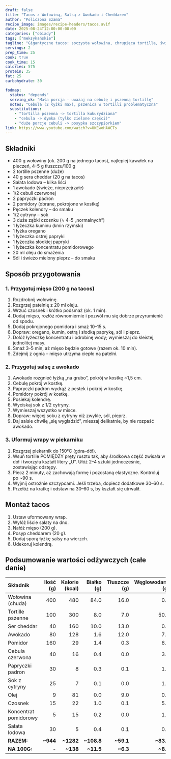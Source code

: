 ```yaml
---
draft: false
title: "Tacos z Wołowiną, Salsą z Awokado i Cheddarem"
author: "Policzona Szama"
recipe_image: images/recipe-headers/tacos.avif
date: 2025-08-24T12:00:00-00:00
categories: ["obiady"]
tags: ["meksykańskie"]
tagline: "Gigantyczne tacos: soczysta wołowina, chrupiąca tortilla, świeża salsa i dużo cheddara."
servings: 2
prep_time: 25
cook: true
cook_time: 15
calories: 575
protein: 35
fat: 25
carbohydrate: 30

fodmap:
  status: "depends"
  serving_ok: "Mała porcja - uważaj na cebulę i pszenną tortillę"
  notes: "Cebula (2 łyżki max), pszenica w tortilli problematyczna"
  substitutions:
    - "tortilla pszenna -> tortilla kukurydziana"
    - "cebula -> dymka (tylko zielone części)"
    - "duże porcje cebuli -> posypka szczypiorkiem"
link: https://www.youtube.com/watch?v=UKEwoHAWCTs
---
```


## Składniki

- 400 g wołowiny (ok. 200 g na jednego tacos), najlepiej kawałek na pieczeń, 4–5 g tłuszczu/100 g
- 2 tortille pszenne (duże)
- 40 g sera cheddar (20 g na tacos)
- Sałata lodowa – kilka liści
- 1 awokado (świeże, nieprzejrzałe)
- 1/2 cebuli czerwonej
- 2 papryczki padron
- 2 pomidory (obrane, pokrojone w kostkę)
- Pęczek kolendry – do smaku
- 1/2 cytryny – sok
- 3 duże ząbki czosnku (≈ 4–5 „normalnych”)
- 1 łyżeczka kuminu (kmin rzymski)
- 1 łyżka oregano
- 1 łyżeczka ostrej papryki
- 1 łyżeczka słodkiej papryki
- 1 łyżeczka koncentratu pomidorowego
- 20 ml oleju do smażenia
- Sól i świeżo mielony pieprz – do smaku

## Sposób przygotowania

### 1. Przygotuj mięso (200 g na tacos)

1. Rozdrobnij wołowinę.
2. Rozgrzej patelnię z 20 ml oleju.
3. Wrzuć czosnek i krótko podsmaż (ok. 1 min).
4. Dodaj mięso, rozłóż równomiernie i pozwól mu się dobrze przyrumienić od spodu.
5. Dodaj pokrojonego pomidora i smaż 10–15 s.
6. Dopraw: oregano, kumin, ostrą i słodką paprykę, sól i pieprz.
7. Dołóż łyżeczkę koncentratu i odrobinę wody; wymieszaj do kleistej, jednolitej masy.
8. Smaż 3–5 min, aż mięso będzie gotowe (razem ok. 10 min).
9. Zdejmij z ognia – mięso utrzyma ciepło na patelni.


### 2. Przygotuj salsę z awokado

1. Awokado rozgnieć łyżką „na grubo”, pokrój w kostkę ~1,5 cm.
2. Cebulę pokrój w kostkę.
3. Papryczki padron wydrąż z pestek i pokrój w kostkę.
4. Pomidory pokrój w kostkę.
5. Posiekaj kolendrę.
6. Wyciskaj sok z 1/2 cytryny.
7. Wymieszaj wszystko w misce.
8. Dopraw: więcej soku z cytryny niż zwykle, sól, pieprz.
9. Daj salsie chwilę „się wygładzić”, mieszaj delikatnie, by nie rozpaść awokado.

### 3. Uformuj wrapy w piekarniku

1. Rozgrzej piekarnik do 150°C (góra–dół).
2. Wsuń tortille POMIĘDZY pręty rusztu tak, aby środkowa część zwisała w dół i tworzyła kształt litery „U”. Ułóż 2–4 sztuki jednocześnie, zostawiając odstępy.
3. Piecz 2 minuty, aż zachowają formę i pozostaną elastyczne. Kontroluj po ~90 s.
4. Wyjmij ostrożnie szczypcami. Jeśli trzeba, dopiecz dodatkowe 30–60 s.
5. Przełóż na kratkę i odstaw na 30–60 s, by kształt się utrwalił.


## Montaż tacos

1. Ustaw uformowany wrap.
2. Wyłóż liście sałaty na dno.
3. Nałóż mięso (200 g).
4. Posyp cheddarem (20 g).
5. Dodaj sporą łyżkę salsy na wierzch.
6. Udekoruj kolendrą.

## Podsumowanie wartości odżywczych (całe danie)

| Składnik | Ilość (g) | Kalorie (kcal) | Białko (g) | Tłuszcze (g) | Węglowodany (g) |
| :--- | ---: | ---: | ---: | ---: | ---: |
| Wołowina (chuda) | 400 | 480 | 84.0 | 16.0 | 0.0 |
| Tortille pszenne | 100 | 300 | 8.0 | 7.0 | 50.0 |
| Ser cheddar | 40 | 160 | 10.0 | 13.0 | 0.5 |
| Awokado | 80 | 128 | 1.6 | 12.0 | 7.2 |
| Pomidor | 160 | 29 | 1.4 | 0.3 | 6.2 |
| Cebula czerwona | 40 | 16 | 0.4 | 0.0 | 3.7 |
| Papryczki padron | 30 | 8 | 0.3 | 0.1 | 1.8 |
| Sok z cytryny | 25 | 7 | 0.1 | 0.0 | 1.7 |
| Olej | 9 | 81 | 0.0 | 9.0 | 0.0 |
| Czosnek | 15 | 22 | 1.0 | 0.1 | 5.0 |
| Koncentrat pomidorowy | 5 | 15 | 0.2 | 0.0 | 1.0 |
| Sałata lodowa | 30 | 5 | 0.4 | 0.1 | 0.9 |
| **RAZEM:** | **~944** | **~1282** | **~108.8** | **~59.1** | **~83.2** |
| **NA 100G:** | - | **~138** | **~11.5** | **~6.3** | **~8.8** |
